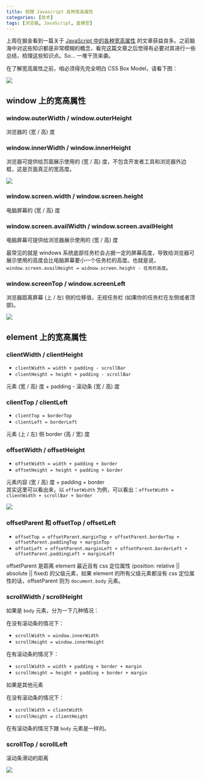 ```yaml
---
title: 梳理 Javascript 各种宽高属性
categories: [技术]
tags: [浏览器, JavaScript, 盒模型]
---
```


上周在掘金看到一篇关于 [JavaScript 中的各种宽高属性](https://segmentfault.com/a/1190000007515034) 的文章获益良多。之前脑海中对这些知识都是非常模糊的概念，看完这篇文章之后觉得有必要对其进行一些总结，梳理这些知识点。So... 一堆干货来袭。

在了解宽高属性之前，咱必须得先完全明白 CSS Box Model，请看下图：

![](https://picabstract-preview-ftn.weiyun.com:8443/ftn_pic_abs_v2/299c2c9459ef12440da80f45d4beb0dde39f42c1dfa2c8d805de712d2c218b64b639c4ef409a77bd348d41b035fa9275?pictype=scale&from=30013&version=2.0.0.2&uin=287531381&fname=css-box-model.png&size=1024*1024)

## window 上的宽高属性

### window.outerWidth / window.outerHeight

浏览器的 (宽 / 高) 度

### window.innerWidth / window.innerHeight

浏览器可提供给页面展示使用的 (宽 / 高) 度，不包含开发者工具和浏览器外边框，这是页面真正的宽高度。

![](https://picabstract-preview-ftn.weiyun.com:8443/ftn_pic_abs_v2/b9386e7aa37090144de0f40e2ed6124c32f4471e84cd5a281d1eb580257baaa71a95e48e75057ed4db6dcdfecccbb222?pictype=scale&from=30013&version=2.0.0.2&uin=287531381&fname=inner-outer.png&size=1024*1024)

### window.screen.width / window.screen.height

电脑屏幕的 (宽 / 高) 度

### window.screen.availWidth / window.screen.availHeight

电脑屏幕可提供给浏览器展示使用的 (宽 / 高) 度

最常见的就是 windows 系统底部任务栏会占据一定的屏幕高度，导致给浏览器可展示使用的高度会比电脑屏幕要小一个任务栏的高度。也就是说，`window.screen.availHeight = widnow.screen.height - 任务栏高度`。

### window.screenTop / window.screenLeft

浏览器距离屏幕 (上 / 左) 侧的位移值，无视任务栏 (如果你的任务栏在左侧或者顶部)。

![](https://picabstract-preview-ftn.weiyun.com:8443/ftn_pic_abs_v2/97f50d04b585df5e88ef1a41d4bc4f5855ae26cd58ff7f8e7559987aaaa13e8454f812d35a10252832ebbb0989566cc0?pictype=scale&from=30013&version=2.0.0.2&uin=287531381&fname=screen-avail.png&size=1024*1024)

## element 上的宽高属性

### clientWidth / clientHeight

- `clientWidth = width + padding - scrollBar`
- `clientHeight = height + padding - scrollBar`

元素 (宽 / 高) 度 + padding - 滚动条 (宽 / 高) 度

### clientTop / clientLeft

- `clientTop = borderTop`
- `clientLeft = borderLeft`

元素 (上 / 左) 侧 border (高 / 宽) 度

### offsetWidth / offsetHeight

- `offsetWidth = width + padding + border`
- `offsetHeight = height + padding + border`

元素内容 (宽 / 高) 度 + padding + border  
其实这里可以看出来，以 `offsetWidth` 为例，可以看出：`offsetWidth = clientWidth + scrollBar + border`

![](https://picabstract-preview-ftn.weiyun.com:8443/ftn_pic_abs_v2/219c1dcba870fa136ac7776504674b58d50e2018e343ae9ebae8ab5a26e762e56c55ed41dadff1a378b8ec0d854c9357?pictype=scale&from=30013&version=2.0.0.2&uin=287531381&fname=client-offsett.png&size=1024*1024)

### offsetParent 和 offsetTop / offsetLeft

- `offsetTop = offsetParent.marginTop + offsetParent.borderTop + offsetParent.paddingTop + marginTop`
- `offsetLeft = offsetParent.marginLeft + offsetParent.borderLeft + offsetParent.paddingLeft + marginLeft`

offsetParent 是距离 element 最近且有 css 定位属性 (position: relative || absolute || fixed) 的父级元素，如果 element 的所有父级元素都没有 css 定位属性的话，offsetParent 则为 `document.body` 元素。

### scrollWidth / scrollHeight

如果是 `body` 元素，分为一下几种情况：

在没有滚动条的情况下：

- `scrollWidth = window.innerWidth`
- `scrollHeight = window.innerHeight`

在有滚动条的情况下：

- `scrollWidth = width + padding + border + margin`
- `scrollHeight = height + padding + border + margin`

如果是其他元素

在没有滚动条的情况下：

- `scrollWidth = clientWidth`
- `scrollHeight = clientHeight`

在有滚动条的情况下跟 `body` 元素是一样的。

### scrollTop / scrollLeft

滚动条滑动的距离

![](https://picabstract-preview-ftn.weiyun.com:8443/ftn_pic_abs_v2/15fd22ead9f757021bef6482f4e2e8236fa1fbe175a2776a9532463293f1a1cf95d1ca352c9f31a0dfce8da4f9f3f421?pictype=scale&from=30013&version=2.0.0.2&uin=287531381&fname=client-offset-scroll.png&size=1024*1024)
